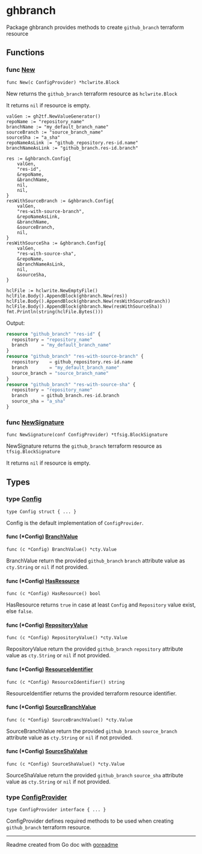 # ghbranch

Package ghbranch provides methods to create `github_branch` terraform resource

## Functions

### func [New](./resource.go#L10)

`func New(c ConfigProvider) *hclwrite.Block`

New returns the `github_branch` terraform resource as `hclwrite.Block`

It returns `nil` if resource is empty.

```golang
valGen := gh2tf.NewValueGenerator()
repoName := "repository_name"
branchName := "my_default_branch_name"
sourceBranch := "source_branch_name"
sourceSha := "a_sha"
repoNameAsLink := "github_repository.res-id.name"
branchNameAsLink := "github_branch.res-id.branch"

res := &ghbranch.Config{
    valGen,
    "res-id",
    &repoName,
    &branchName,
    nil,
    nil,
}
resWithSourceBranch := &ghbranch.Config{
    valGen,
    "res-with-source-branch",
    &repoNameAsLink,
    &branchName,
    &sourceBranch,
    nil,
}
resWithSourceSha := &ghbranch.Config{
    valGen,
    "res-with-source-sha",
    &repoName,
    &branchNameAsLink,
    nil,
    &sourceSha,
}

hclFile := hclwrite.NewEmptyFile()
hclFile.Body().AppendBlock(ghbranch.New(res))
hclFile.Body().AppendBlock(ghbranch.New(resWithSourceBranch))
hclFile.Body().AppendBlock(ghbranch.New(resWithSourceSha))
fmt.Println(string(hclFile.Bytes()))
```

 Output:

```terraform
resource "github_branch" "res-id" {
  repository = "repository_name"
  branch     = "my_default_branch_name"
}
resource "github_branch" "res-with-source-branch" {
  repository    = github_repository.res-id.name
  branch        = "my_default_branch_name"
  source_branch = "source_branch_name"
}
resource "github_branch" "res-with-source-sha" {
  repository = "repository_name"
  branch     = github_branch.res-id.branch
  source_sha = "a_sha"
}
```

### func [NewSignature](./signature.go#L10)

`func NewSignature(conf ConfigProvider) *tfsig.BlockSignature`

NewSignature returns the `github_branch` terraform resource as `tfsig.BlockSignature`

It returns `nil` if resource is empty.

## Types

### type [Config](./config.go#L12)

`type Config struct { ... }`

Config is the default implementation of `ConfigProvider`.

#### func (*Config) [BranchValue](./config.go#L38)

`func (c *Config) BranchValue() *cty.Value`

BranchValue return the provided `github_branch` `branch` attribute value as `cty.String` or `nil` if not provided.

#### func (*Config) [HasResource](./config.go#L22)

`func (c *Config) HasResource() bool`

HasResource returns `true` in case at least `Config` and `Repository` value exist, else `false`.

#### func (*Config) [RepositoryValue](./config.go#L33)

`func (c *Config) RepositoryValue() *cty.Value`

RepositoryValue return the provided `github_branch` `repository` attribute value as `cty.String`
or `nil` if not provided.

#### func (*Config) [ResourceIdentifier](./config.go#L27)

`func (c *Config) ResourceIdentifier() string`

ResourceIdentifier returns the provided terraform resource identifier.

#### func (*Config) [SourceBranchValue](./config.go#L44)

`func (c *Config) SourceBranchValue() *cty.Value`

SourceBranchValue return the provided `github_branch` `source_branch` attribute value as `cty.String`
or `nil` if not provided.

#### func (*Config) [SourceShaValue](./config.go#L50)

`func (c *Config) SourceShaValue() *cty.Value`

SourceShaValue return the provided `github_branch` `source_sha` attribute value as `cty.String`
or `nil` if not provided.

### type [ConfigProvider](./config_provider.go#L6)

`type ConfigProvider interface { ... }`

ConfigProvider defines required methods to be used when creating `github_branch` terraform resource.

---
Readme created from Go doc with [goreadme](https://github.com/posener/goreadme)
